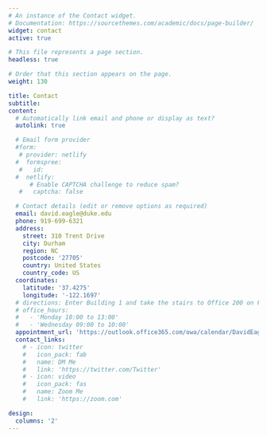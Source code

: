 ```yaml
---
# An instance of the Contact widget.
# Documentation: https://sourcethemes.com/academic/docs/page-builder/
widget: contact
active: true

# This file represents a page section.
headless: true

# Order that this section appears on the page.
weight: 130

title: Contact
subtitle:
content:
  # Automatically link email and phone or display as text?
  autolink: true

  # Email form provider
  #form:
   # provider: netlify
  #  formspree:
   #   id:
  #  netlify:
      # Enable CAPTCHA challenge to reduce spam?
   #   captcha: false

  # Contact details (edit or remove options as required)
  email: david.eagle@duke.edu
  phone: 919-699-6321
  address:
    street: 310 Trent Drive
    city: Durham
    region: NC
    postcode: '27705'
    country: United States
    country_code: US
  coordinates:
    latitude: '37.4275'
    longitude: '-122.1697'
  # directions: Enter Building 1 and take the stairs to Office 200 on Floor 2
  # office_hours:
  #   - 'Monday 10:00 to 13:00'
  #   - 'Wednesday 09:00 to 10:00'
  appointment_url: 'https://outlook.office365.com/owa/calendar/DavidEagle@ProdDuke.onmicrosoft.com/bookings/'
  contact_links:
    # - icon: twitter
    #   icon_pack: fab
    #   name: DM Me
    #   link: 'https://twitter.com/Twitter'
    # - icon: video
    #   icon_pack: fas
    #   name: Zoom Me
    #   link: 'https://zoom.com'

design:
  columns: '2'
---
```

